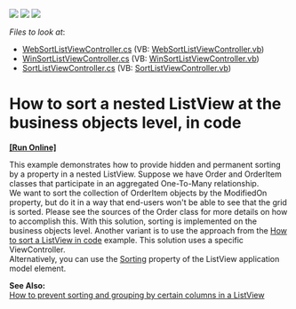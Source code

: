 <!-- default badges list -->
![](https://img.shields.io/endpoint?url=https://codecentral.devexpress.com/api/v1/VersionRange/128593909/12.2.4%2B)
[![](https://img.shields.io/badge/Open_in_DevExpress_Support_Center-FF7200?style=flat-square&logo=DevExpress&logoColor=white)](https://supportcenter.devexpress.com/ticket/details/E1253)
[![](https://img.shields.io/badge/📖_How_to_use_DevExpress_Examples-e9f6fc?style=flat-square)](https://docs.devexpress.com/GeneralInformation/403183)
<!-- default badges end -->
<!-- default file list -->
*Files to look at*:

* [WebSortListViewController.cs](./CS/WinWebSolution.Module.Web/WebSortListViewController.cs) (VB: [WebSortListViewController.vb](./VB/WinWebSolution.Module.Web/WebSortListViewController.vb))
* [WinSortListViewController.cs](./CS/WinWebSolution.Module.Win/WinSortListViewController.cs) (VB: [WinSortListViewController.vb](./VB/WinWebSolution.Module.Win/WinSortListViewController.vb))
* [SortListViewController.cs](./CS/WinWebSolution.Module/SortListViewController.cs) (VB: [SortListViewController.vb](./VB/WinWebSolution.Module/SortListViewController.vb))
<!-- default file list end -->
# How to sort a nested ListView at the business objects level, in code
<!-- run online -->
**[[Run Online]](https://codecentral.devexpress.com/e1253)**
<!-- run online end -->


<p>This example demonstrates how to provide hidden and permanent sorting by a property in a nested ListView. Suppose we have Order and OrderItem classes that participate in an aggregated One-To-Many relationship. <br />
We want to sort the collection of OrderItem objects by the ModifiedOn property, but do it in a way that end-users won't be able to see that the grid is sorted. Please see the sources of the Order class for more details on how to accomplish this. With this solution, sorting is implemented on the business objects level. Another variant is to use the approach from the <a href="https://www.devexpress.com/Support/Center/p/E1276">How to sort a ListView in code</a> example. This solution uses a specific ViewController.<br />
Alternatively, you can use the <a href="http://documentation.devexpress.com/#Xaf/clsDevExpressExpressAppModelIModelSortingtopic"><u>Sorting</u></a> property of the ListView application model element.</p><p><strong>See Also:</strong><br />
<a href="https://www.devexpress.com/Support/Center/p/E1254">How to prevent sorting and grouping by certain columns in a ListView</a></p>

<br/>


